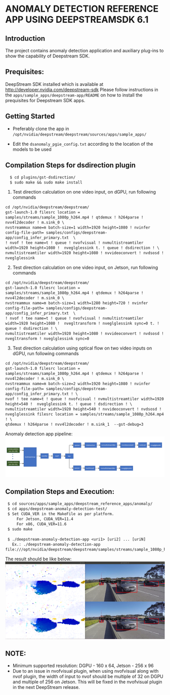 # ANOMALY DETECTION REFERENCE APP USING DEEPSTREAMSDK 6.1

## Introduction

The project contains anomaly detection application and auxiliary plug-ins to show the
capability of Deepstream SDK.

## Prequisites:

DeepStream SDK installed which is available at http://developer.nvidia.com/deepstream-sdk
Please follow instructions in the `apps/sample_apps/deepstream-app/README` on how
to install the prequisites for Deepstream SDK apps.

## Getting Started

- Preferably clone the app in
  `/opt/nvidia/deepstream/deepstream/sources/apps/sample_apps/`

- Edit the `dsanomaly_pgie_config.txt` according to the location of the models to be used

## Compilation Steps for dsdirection plugin

```
  $ cd plugins/gst-dsdirection/
  $ sudo make && sudo make install
```

1. Test direction calculation on one video input, on dGPU, run following commands

```
cd /opt/nvidia/deepstream/deepstream/
gst-launch-1.0 filesrc location = samples/streams/sample_1080p_h264.mp4 ! qtdemux ! h264parse ! nvv4l2decoder ! m.sink_0 \
nvstreammux name=m batch-size=1 width=1920 height=1080 ! nvinfer config-file-path= samples/configs/deepstream-app/config_infer_primary.txt  \
! nvof ! tee name=t ! queue ! nvofvisual ! nvmultistreamtiler width=1920 height=1080 !  nveglglessink t. ! queue ! dsdirection ! \
nvmultistreamtiler width=1920 height=1080 ! nvvideoconvert ! nvdsosd ! nveglglessink
```

2. Test direction calculation on one video input, on Jetson, run following commands

```
cd /opt/nvidia/deepstream/deepstream/
gst-launch-1.0 filesrc location = samples/streams/sample_1080p_h264.mp4 ! qtdemux ! h264parse ! nvv4l2decoder ! m.sink_0 \
nvstreammux name=m batch-size=1 width=1280 height=720 ! nvinfer config-file-path= samples/configs/deepstream-app/config_infer_primary.txt  \
! nvof ! tee name=t ! queue ! nvofvisual ! nvmultistreamtiler width=1920 height=1080 !  nvegltransform ! nveglglessink sync=0 t. ! queue ! dsdirection ! \
nvmultistreamtiler width=1920 height=1080 ! nvvideoconvert ! nvdsosd ! nvegltransform ! nveglglessink sync=0
```

3. Test direction calculation using optical flow on two video inputs on dGPU, run following commands

```
cd /opt/nvidia/deepstream/deepstream/
gst-launch-1.0 filesrc location = samples/streams/sample_1080p_h264.mp4 ! qtdemux ! h264parse ! nvv4l2decoder ! m.sink_0 \
nvstreammux name=m batch-size=2 width=1920 height=1080 ! nvinfer config-file-path= samples/configs/deepstream-app/config_infer_primary.txt ! \
nvof ! tee name=t ! queue ! nvofvisual ! nvmultistreamtiler width=1920 height=540 !  nveglglessink t. ! queue ! dsdirection ! \
nvmultistreamtiler width=1920 height=540 ! nvvideoconvert ! nvdsosd ! nveglglessink filesrc location = samples/streams/sample_1080p_h264.mp4 ! \
qtdemux ! h264parse ! nvv4l2decoder ! m.sink_1  --gst-debug=3

```

Anomaly detection app pipeline:
![DS Anomaly Detection Pipeline](.dsdirection_pipeline.png)

## Compilation Steps and Execution:

```
 $ cd sources/apps/sample_apps/deepstream_reference_apps/anomaly/
 $ cd apps/deepstream-anomaly-detection-test/
 $ Set CUDA_VER in the MakeFile as per platform.
     For Jetson, CUDA_VER=11.4
     For x86, CUDA_VER=11.6
 $ sudo make

 $ ./deepstream-anomaly-detection-app <uri1> [uri2] ... [uriN]
   Ex.: ./deepstream-anomaly-detection-app file:///opt/nvidia/deepstream/deepstream/samples/streams/sample_1080p_h264.mp4
```

The result should be like below:
![DS Anomaly Detection Screenshot](.opticalflow.png)

## NOTE:

- Minimum supported resolution: DGPU - 160 x 64, Jetson - 256 x 96
- Due to an issue in nvofvisual plugin, when using nvofvisual along with nvof
  plugin, the width of input to nvof should be multiple of 32 on DGPU and multiple
  of 256 on Jetson. This will be fixed in the nvofvisual plugin in the next DeepStream
  release.
